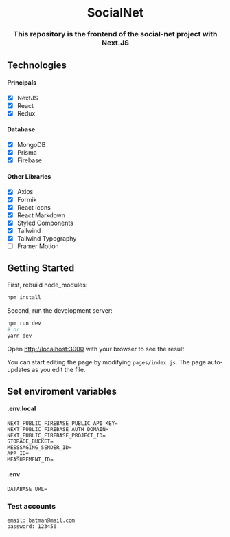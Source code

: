 <h1 align="center">SocialNet</h1>

<h3 align="center">
  This repository is the frontend of the social-net project with Next.JS
</h3>

## Technologies

#### Principals

- [x] NextJS
- [x] React
- [x] Redux

#### Database

- [x] MongoDB
- [x] Prisma
- [x] Firebase

#### Other Libraries

- [x] Axios
- [x] Formik
- [x] React Icons
- [x] React Markdown
- [x] Styled Components
- [x] Tailwind
- [x] Tailwind Typography
- [ ] Framer Motion

## Getting Started

First, rebuild node_modules:

```bash
npm install
```

Second, run the development server:

```bash
npm run dev
# or
yarn dev
```

Open [http://localhost:3000](http://localhost:3000) with your browser to see the result.

You can start editing the page by modifying `pages/index.js`. The page auto-updates as you edit the file.

## Set enviroment variables

#### .env.local

```
NEXT_PUBLIC_FIREBASE_PUBLIC_API_KEY=
NEXT_PUBLIC_FIREBASE_AUTH_DOMAIN=
NEXT_PUBLIC_FIREBASE_PROJECT_ID=
STORAGE_BUCKET=
MESSSAGING_SENDER_ID=
APP_ID=
MEASUREMENT_ID=
```

#### .env

```
DATABASE_URL=
```

### Test accounts

```
email: batman@mail.com
password: 123456
```

